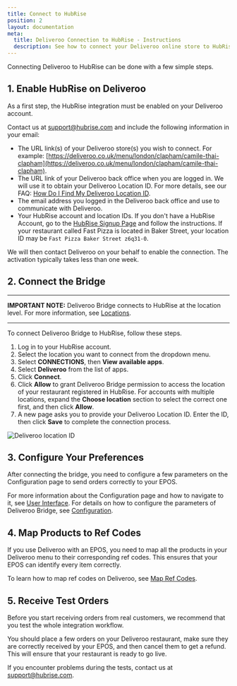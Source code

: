 ```yaml
---
title: Connect to HubRise
position: 2
layout: documentation
meta:
  title: Deliveroo Connection to HubRise - Instructions
  description: See how to connect your Deliveroo online store to HubRise. Connection is simple. Send the link of your Deliveroo page to HubRise and follow a few steps to connect.
---
```


Connecting Deliveroo to HubRise can be done with a few simple steps.

## 1. Enable HubRise on Deliveroo

As a first step, the HubRise integration must be enabled on your Deliveroo account.

Contact us at [support@hubrise.com](mailto:support@hubrise.com) and include the following information in your email:

- The URL link(s) of your Deliveroo store(s) you wish to connect. For example: [https://deliveroo.co.uk/menu/london/clapham/camile-thai-clapham](https://deliveroo.co.uk/menu/london/clapham/camile-thai-clapham).
- The URL link of your Deliveroo back office when you are logged in. We will use it to obtain your Deliveroo Location ID. For more details, see our FAQ: [How Do I Find My Deliveroo Location ID](/apps/deliveroo/faqs/find-deliveroo-location-id).
- The email address you logged in the Deliveroo back office and use to communicate with Deliveroo.
- Your HubRise account and location IDs. If you don't have a HubRise Account, go to the [HubRise Signup Page](https://manager.hubrise.com/signup) and follow the instructions. If your restaurant called Fast Pizza is located in Baker Street, your location ID may be `Fast Pizza Baker Street z6q31-0`.

We will then contact Deliveroo on your behalf to enable the connection.
The activation typically takes less than one week.

## 2. Connect the Bridge

---

**IMPORTANT NOTE:** Deliveroo Bridge connects to HubRise at the location level. For more information, see [Locations](/docs/locations/).

---

To connect Deliveroo Bridge to HubRise, follow these steps.

1. Log in to your HubRise account.
1. Select the location you want to connect from the dropdown menu.
1. Select **CONNECTIONS**, then **View available apps**.
1. Select **Deliveroo** from the list of apps.
1. Click **Connect**.
1. Click **Allow** to grant Deliveroo Bridge permission to access the location of your restaurant registered in HubRise. For accounts with multiple locations, expand the **Choose location** section to select the correct one first, and then click **Allow**.
1. A new page asks you to provide your Deliveroo Location ID. Enter the ID, then click **Save** to complete the connection process.

![Deliveroo location ID](../images/001-en-location-id.png)

## 3. Configure Your Preferences

After connecting the bridge, you need to configure a few parameters on the Configuration page to send orders correctly to your EPOS.

For more information about the Configuration page and how to navigate to it, see [User Interface](/apps/deliveroo/user-interface/#configuration-page). For details on how to configure the parameters of Deliveroo Bridge, see [Configuration](/apps/deliveroo/configuration).

## 4. Map Products to Ref Codes

If you use Deliveroo with an EPOS, you need to map all the products in your Deliveroo menu to their corresponding ref codes. This ensures that your EPOS can identify every item correctly.

To learn how to map ref codes on Deliveroo, see [Map Ref Codes](/apps/deliveroo/map-ref-codes).

## 5. Receive Test Orders

Before you start receiving orders from real customers, we recommend that you test the whole integration workflow.

You should place a few orders on your Deliveroo restaurant, make sure they are correctly received by your EPOS, and then cancel them to get a refund. This will ensure that your restaurant is ready to go live.

If you encounter problems during the tests, contact us at support@hubrise.com.

